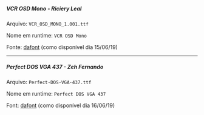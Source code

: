 ##### VCR OSD Mono - Riciery Leal

Arquivo: `VCR_OSD_MONO_1.001.ttf`

Nome em runtime: `VCR OSD Mono`

Fonte: [dafont](https://www.dafont.com/vcr-osd-mono.font) (como disponível
dia 15/06/19)

---

##### Perfect DOS VGA 437 - Zeh Fernando

Arquivo: `Perfect-DOS-VGA-437.ttf`

Nome em runtime: `Perfect DOS VGA 437`

Font: [dafont](https://www.dafont.com/perfect-dos-vga-437.font) (como disponível dia 16/06/19)
